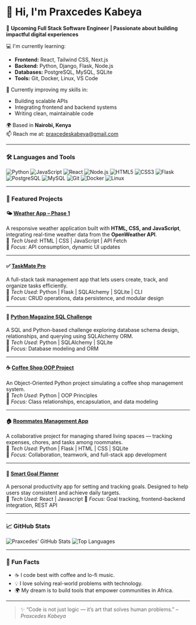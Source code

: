 # 👋 Hi, I'm Praxcedes Kabeya

🚀 **Upcoming Full Stack Software Engineer | Passionate about building impactful digital experiences**

💻 I'm currently learning:
- **Frontend:** React, Tailwind CSS, Next.js  
- **Backend:** Python, Django, Flask, Node.js  
- **Databases:** PostgreSQL, MySQL, SQLite  
- **Tools:** Git, Docker, Linux, VS Code  

🧠 Currently improving my skills in:
- Building scalable APIs  
- Integrating frontend and backend systems  
- Writing clean, maintainable code  

🌍 Based in **Nairobi, Kenya**  
📫 Reach me at: [praxcedeskabeya@gmail.com](mailto:praxcedeskabeya@gmail.com)  

---

### 🛠️ Languages and Tools

![Python](https://img.shields.io/badge/-Python-05122A?style=flat&logo=python) 
![JavaScript](https://img.shields.io/badge/-JavaScript-05122A?style=flat&logo=javascript)
![React](https://img.shields.io/badge/-React-05122A?style=flat&logo=react)
![Node.js](https://img.shields.io/badge/-Node.js-05122A?style=flat&logo=node.js)
![HTML5](https://img.shields.io/badge/-HTML5-05122A?style=flat&logo=HTML5)
![CSS3](https://img.shields.io/badge/-CSS3-05122A?style=flat&logo=CSS3)
![Flask](https://img.shields.io/badge/-Flask-05122A?style=flat&logo=flask)
![PostgreSQL](https://img.shields.io/badge/-PostgreSQL-05122A?style=flat&logo=postgresql)
![MySQL](https://img.shields.io/badge/-MySQL-05122A?style=flat&logo=mysql)
![Git](https://img.shields.io/badge/-Git-05122A?style=flat&logo=git)
![Docker](https://img.shields.io/badge/-Docker-05122A?style=flat&logo=docker)
![Linux](https://img.shields.io/badge/-Linux-05122A?style=flat&logo=linux)

---

### 🌟 Featured Projects

#### 🌤️ [Weather App – Phase 1](https://github.com/Praxcedes/Weather_App_phase1)
A responsive weather application built with **HTML, CSS, and JavaScript**, integrating real-time weather data from the **OpenWeather API**.  
🔹 *Tech Used:* HTML | CSS | JavaScript | API Fetch  
🔹 *Focus:* API consumption, dynamic UI updates  

---

#### ✅ [TaskMate Pro](https://github.com/Praxcedes/TaskMate-Pro)
A full-stack task management app that lets users create, track, and organize tasks efficiently.  
🔹 *Tech Used:* Python | Flask | SQLAlchemy | SQLite | CLI  
🔹 *Focus:* CRUD operations, data persistence, and modular design  

---

#### 📰 [Python Magazine SQL Challenge](https://github.com/Praxcedes/python-magazine-sql-challenge)
A SQL and Python-based challenge exploring database schema design, relationships, and querying using SQLAlchemy ORM.  
🔹 *Tech Used:* Python | SQLAlchemy | SQLite  
🔹 *Focus:* Database modeling and ORM  

---

#### ☕ [Coffee Shop OOP Project](https://github.com/Praxcedes/Coffee-shop)
An Object-Oriented Python project simulating a coffee shop management system.  
🔹 *Tech Used:* Python | OOP Principles  
🔹 *Focus:* Class relationships, encapsulation, and data modeling  

---

#### 🏠 [Roommates Management App](https://github.com/BeatriceWN/Roommates-Management-App)
A collaborative project for managing shared living spaces — tracking expenses, chores, and tasks among roommates.  
🔹 *Tech Used:* Python | Flask | HTML | CSS | SQLite  
🔹 *Focus:* Collaboration, teamwork, and full-stack app development  

---

#### 🎯 [Smart Goal Planner](https://github.com/Praxcedes/Smart-Goal-Planner)
A personal productivity app for setting and tracking goals. Designed to help users stay consistent and achieve daily targets.  
🔹 *Tech Used:* React | Javascript 
🔹 *Focus:* Goal tracking, frontend-backend integration, REST API  

---

### 📈 GitHub Stats

![Praxcedes' GitHub Stats](https://github-readme-stats.vercel.app/api?username=Praxcedes&show_icons=true&theme=radical)
![Top Languages](https://github-readme-stats.vercel.app/api/top-langs/?username=Praxcedes&layout=compact&theme=radical)

---

### 🌱 Fun Facts
- ☕ I code best with coffee and lo-fi music.  
- 💡 I love solving real-world problems with technology.  
- 🌍 My dream is to build tools that empower communities in Africa.  

---

> ✨ “Code is not just logic — it’s art that solves human problems.” – *Praxcedes Kabeya*

